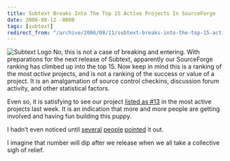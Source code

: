 ```yaml
---
title: Subtext Breaks Into The Top 15 Active Projects In SourceForge
date: 2006-08-12 -0800
tags: [subtext]
redirect_from: "/archive/2006/08/11/subtext-breaks-into-the-top-15-active-projects-in-sourceforge.aspx/"
---
```


![Subtext Logo](https://haacked.com/images/SubtextLogo.png) No, this is
not a case of breaking and entering. With preparations for the next
release of Subtext, apparently our SourceForge ranking has climbed up
into the top 15. Now keep in mind this is a ranking of the most *active*
projects, and is not a ranking of the success or value of a project. It
is an amalgamation of source control checkins, discussion forum
activity, and other statistical factors.

Even so, it is satisfying to see our project [listed as
\#13](http://sourceforge.net/top/mostactive.php?type=week "Most Active Projects")
in the most active projects last week. It is an indication that more and
more people are getting involved and having fun building this puppy.

I hadn’t even noticed until
[several](http://blog.davestechshop.net/archive/2006/08/09/SubTextInTop25.aspx "Subtext in top 25")
[people](http://stevenharman.net/blog/archive/2006/08/08/subTEXT_Breaks_Top_25_on_SourceForge.net.aspx "Top 25")
[pointed](http://blogs.ugidotnet.org/piyo/archive/2006/08/10/46061.aspx "Subtext top 15")
it out.

I imagine that number will dip after we release when we all take a
collective sigh of relief.


